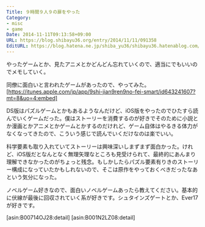 ```yaml
---
Title: ９時間９人９の扉をやった
Category:
- misc
- game
Date: 2014-11-11T09:13:58+09:00
URL: https://blog.shibayu36.org/entry/2014/11/11/091358
EditURL: https://blog.hatena.ne.jp/shiba_yu36/shibayu36.hatenablog.com/atom/entry/8454420450073176122
---
```


やったゲームとか、見たアニメとかどんどん忘れていくので、適当にでもいいのでメモしていく。

同僚に面白いと言われたゲームがあったので、やってみた。
[https://itunes.apple.com/jp/app/9shi-jian9ren9no-fei-smart/id643241607?mt=8&uo=4:embed]

DS版はパズルゲームとかもあるようなんだけど、iOS版をやったのでひたすら読んでいくゲームだった。僕はストーリーを消費するのが好きでそのために小説とか漫画とかアニメとかゲームとかするのだけれど、ゲーム自体はやるきる体力がなくなってきたので、こういう感じで読んでいくだけなのは楽でいい。

科学要素も取り入れていてストーリーは興味深いしまずまず面白かった。けれど、iOS版だとなんとなく無理矢理なところも見受けられて、最終的にあんまり理解できなかったのがちょっと残念。もしかしたらパズル要素有りきのストーリー構成になっていたかもしれないので、そこは原作をやっておくべきだったなあという気分になった。


ノベルゲーム好きなので、面白いノベルゲームあったら教えてください。基本的に伏線が最後に回収されていく系が好きです。シュタインズゲートとか、Ever17が好きです。

[asin:B00714OJ28:detail]
[asin:B001N2LZ08:detail]
